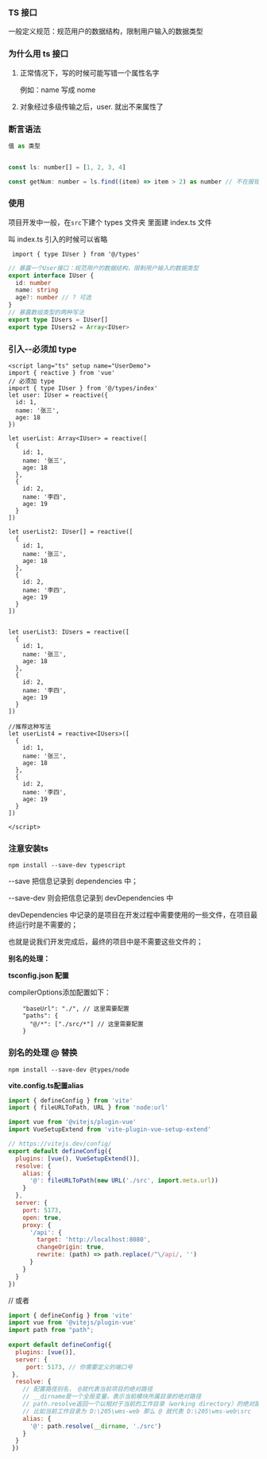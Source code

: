 ### TS 接口

一般定义规范：规范用户的数据结构，限制用户输入的数据类型



### 为什么用 ts 接口

1. 正常情况下，写的时候可能写错一个属性名字

   例如：name 写成 nome

2. 对象经过多级传输之后，user.  就出不来属性了



### 断言语法

```javascript
值 as 类型


const ls: number[] = [1, 2, 3, 4]

const getNum: number = ls.find((item) => item > 2) as number // 不在报错

```





### 使用

项目开发中一般，在`src`下建个 types 文件夹 里面建 index.ts 文件

叫 index.ts  引入的时候可以省略

```
 import { type IUser } from '@/types'
```



```ts
// 暴露一个User接口：规范用户的数据结构，限制用户输入的数据类型
export interface IUser {
  id: number
  name: string
  age?: number // ? 可选
}
// 暴露数组类型的两种写法
export type IUsers = IUser[]
export type IUsers2 = Array<IUser>

```







### 引入--必须加 type

```vue
<script lang="ts" setup name="UserDemo">
import { reactive } from 'vue'
// 必须加 type
import { type IUser } from '@/types/index'
let user: IUser = reactive({
  id: 1,
  name: '张三',
  age: 18
})

let userList: Array<IUser> = reactive([
  {
    id: 1,
    name: '张三',
    age: 18
  },
  {
    id: 2,
    name: '李四',
    age: 19
  }
])

let userList2: IUser[] = reactive([
  {
    id: 1,
    name: '张三',
    age: 18
  },
  {
    id: 2,
    name: '李四',
    age: 19
  }
])


let userList3: IUsers = reactive([
  {
    id: 1,
    name: '张三',
    age: 18
  },
  {
    id: 2,
    name: '李四',
    age: 19
  }
])

//推荐这种写法    
let userList4 = reactive<IUsers>([
  {
    id: 1,
    name: '张三',
    age: 18
  },
  {
    id: 2,
    name: '李四',
    age: 19
  }
])
    
</script>
```





### 注意安装ts 

```shell
npm install --save-dev typescript 
```



--save 把信息记录到 dependencies  中；

--save-dev 则会把信息记录到 devDependencies 中

devDependencies 中记录的是项目在开发过程中需要使用的一些文件，在项目最终运行时是不需要的；

也就是说我们开发完成后，最终的项目中是不需要这些文件的；

**别名的处理：**

**tsconfig.json 配置**

compilerOptions添加配置如下：

```
	"baseUrl": "./", // 这里需要配置
    "paths": {
      "@/*": ["./src/*"] // 这里需要配置
    }
```



### 别名的处理 @ 替换

```shell
npm install --save-dev @types/node
```

**vite.config.ts配置alias**

```js
import { defineConfig } from 'vite'
import { fileURLToPath, URL } from 'node:url'

import vue from '@vitejs/plugin-vue'
import VueSetupExtend from 'vite-plugin-vue-setup-extend'

// https://vitejs.dev/config/
export default defineConfig({
  plugins: [vue(), VueSetupExtend()],
  resolve: {
    alias: {
      '@': fileURLToPath(new URL('./src', import.meta.url))
    }
  },
  server: {
    port: 5173,
    open: true,
    proxy: {
      '/api': {
        target: 'http://localhost:8080',
        changeOrigin: true,
        rewrite: (path) => path.replace(/^\/api/, '')
      }
    }
  }
})
```

// 或者

```js
import { defineConfig } from 'vite'
import vue from '@vitejs/plugin-vue'
import path from "path";
 
export default defineConfig({
  plugins: [vue()],
  server: {
     port: 5173, // 你需要定义的端口号
 },
  resolve: {
    // 配置路径别名， @就代表当前项目的绝对路径
    // __dirname是一个全局变量，表示当前模块所属目录的绝对路径
    // path.resolve返回一个以相对于当前的工作目录（working directory）的绝对路径,
    // 比如当前工作目录为 D:\205\wms-web 那么 @ 就代表 D:\205\wms-web\src
    alias: {
      '@': path.resolve(__dirname, './src')
    }
  }
 })
```



















